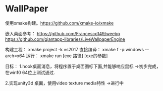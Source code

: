 # WallPaper
使用xmake构建。https://github.com/xmake-io/xmake

嵌入桌面参考：
https://github.com/Francesco149/weebp
https://github.com/giantapp-libraries/LiveWallpaperEngine

构建工程：
	xmake project -k vs2017
直接编译：
	xmake f -p windows --arch=x64
	运行：
	xmake run [exe 路径] [exe的参数]

目标：
1.hook桌面消息，将程序置于桌面图标下面,并能够响应鼠标 
->初步完成，在win10 64位上测试通过.

2.实现unity3d 桌面，使用video texture media特性
->进行中

